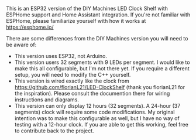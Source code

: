 This is an ESP32 version of the DIY Machines LED Clock Shelf with ESPHome support and Home Assistant integration.  If you're not familiar with ESPHome, please familiarize yourself with how it works at https://esphome.io/

There are some differences from the DIY Machines version you will need to be aware of:
- This version uses ESP32, not Arduino.
- This version users 32 segments with 9 LEDs per segment.  I would like to make this all configurable, but I'm not there yet. If you require a different setup, you will need to modify the C++ yourself.
- This version is wired exactly like the clock from https://github.com/florianL21/LED-ClockShelf (thank you florianL21 for the inspiration).  Please consult the documention there for wiring instructions and diagrams.
- This version can only display 12 hours (32 segments).  A 24-hour (37 segments) clock will require some code modifications.  My original intention was to make this configurable as well, but I have no way of testing with a 12-hour clock. If you are able to get this working, feel free to contribute back to the project.
